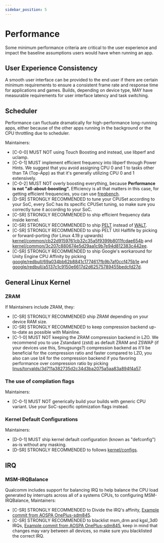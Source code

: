 ```yaml
---
sidebar_position: 5
---
```


# Performance

Some minimum performance criteria are critical to the user experience and impact the baseline assumptions users would have when running an app.

## User Experience Consistency

A smooth user interface can be provided to the end user if there are certain minimum requirements to ensure a consistent frame rate and response time for applications and games. Builds, depending on device type, MAY have measurable requirements for user interface latency and task switching.

## Scheduler

Performance can fluctuate dramatically for high-performance long-running apps, either because of the other apps running in the background or the CPU throttling due to scheduler.

Maintainers:

- [C-0-0] MUST NOT using Touch Boosting and instead, use libperf and uclamp.
- [C-0-1] MUST implement efficient frequency into libperf through Power Hints.
    We suggest that you avoid assigning CPU 0 and 1 to tasks other than TA (Top-App) as that it's generally utilizing CPU 0 and 1 extensively.
- [C-0-2] MUST NOT overly boosting everything, because **Performance is not "all-about-boosting".** Efficiency is all that matters in this case, for getting efficient frequencies, you can use [freqbench](https://github.com/kdrag0n/freqbench).
- [D-SR] STRONGLY RECOMMENDED to tune your CPUSet according to your SoC, every SoC has its specific CPUSet tuning, so make sure you correctly tune it according to your SoC.
- [C-SR] STRONGLY RECOMMENDED to ship efficient frequency data inside kernel.
- [C-SR] STRONGLY RECOMMENDED to ship [PELT](https://lwn.net/Articles/531853/) instead of [WALT](https://wiki.codeaurora.org/xwiki/bin/QKERNEL/Window%20Assisted%20Load%20Tracking/).
- [C-SR] STRONGLY RECOMMENDED to ship PELT Util Halflife by picking or forward-porting (for Linux 4.19.y upwards) [kernel/common/cb22d9159761cb32c35a5f9399b8011fcdae654b](https://android.googlesource.com/kernel/common/+/cb22d9159761cb32c35a5f9399b8011fcdae654b) and [kernel/common/3c207c880674e5d29aa1c9b7e94d812383c442ee](https://android.googlesource.com/kernel/common/+/3c207c880674e5d29aa1c9b7e94d812383c442ee).
- [C-SR] STRONGLY RECOMMENDED to ship Google's workaround for Unity Engine CPU Affinity by picking [google/redbull/69a034bb62b8841c1774617fb9b7af0ccf475b1e](https://android.googlesource.com/device/google/redbull/+/69a034bb62b8841c1774617fb9b7af0ccf475b1e) and [google/redbull/a5137c1c9150e6617d2d62575789455bedcfd27d](https://android.googlesource.com/device/google/redbull/+/a5137c1c9150e6617d2d62575789455bedcfd27d).

## General Linux Kernel

### ZRAM

If Maintainers include ZRAM, they:

- [C-SR] STRONGLY RECOMMENDED ship ZRAM depending on your device RAM size.
- [C-SR] STRONGLY RECOMMENDED to keep compression backend up-to-date as possible with Mainline.
- [C-1-0] MUST NOT keeping the ZRAM compression backend in LZO. We recommend you to use Zstandard (zstd) as default ZRAM and ZSWAP (if your devices use this, Smugsungs?) compression backend as it'll be beneficial for the compression ratio and faster compared to LZO, you also can use lz4 for the compression backend if you favoring performance over compression ratio by picking [linus/torvalds/3d711a382735d2c34d3ba2075a5aa83a894f4a57](https://github.com/torvalds/linux/commit/3d711a382735d2c34d3ba2075a5aa83a894f4a57).

### The use of compilation flags

Maintainers:

- [C-0-1] MUST NOT generically build your builds with generic CPU variant. Use your SoC-specific optimization flags instead.

### Kernel Default Configurations

Maintainers:

- [D-0-1] MUST ship kernel default configuration (known as "defconfig") as-is without any masking.
- [D-SR] STRONGLY RECOMMENDED to follows [kernel/configs](https://android.googlesource.com/kernel/configs/).

## IRQ

### MSM-IRQBalance

Qualcomm includes support for balancing IRQ to help balance the CPU load generated by interrupts across all of a systems CPUs, to configuring MSM-IRQBalance, Maintainers:

- [C-SR] STRONGLY RECOMMENDED to Divide the IRQ's affinity, [Example commit from AOSPA OnePlus-sdm845](https://github.com/AOSPA/android_device_oneplus_sdm845-common/commit/e317060e5e03b11787ad727a6e08c204f7b39d13).
- [C-SR] STRONGLY RECOMMENDED to blacklist msm_drm and kgsl_3d0 IRQs, [Example commit from AOSPA OnePlus-sdm845](https://github.com/AOSPA/android_device_oneplus_sdm845-common/commit/7e590e891ac9b3b83d95543b88a1516a016038f5), keep in mind that changes may vary between all devices, so make sure you blacklisted the correct IRQ.
